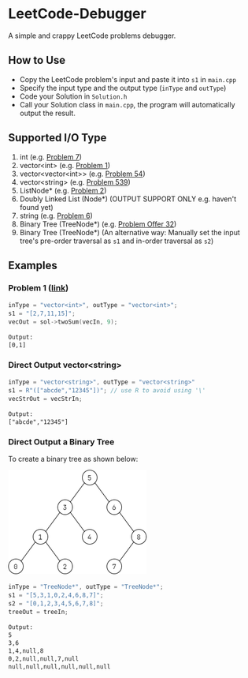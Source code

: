 # LeetCode-Debugger

A simple and crappy LeetCode problems debugger.

## How to Use
- Copy the LeetCode problem's input and paste it into `s1` in `main.cpp`
- Specify the input type and the output type (`inType` and `outType`)
- Code your Solution in `Solution.h`
- Call your Solution class in `main.cpp`, the program will automatically output the result.

## Supported I/O Type

1. int (e.g. [Problem 7](https://leetcode.com/problems/reverse-integer/))
2. vector\<int\> (e.g. [Problem 1](https://leetcode.com/problems/two-sum/))
3. vector\<vector\<int\>\> (e.g. [Problem 54](https://leetcode.com/problems/spiral-matrix/))
3. vector\<string\> (e.g. [Problem 539](https://leetcode.com/problems/minimum-time-difference/))
4. ListNode\* (e.g. [Problem 2](https://leetcode.com/problems/add-two-numbers/)) 
4. Doubly Linked List (Node*) (OUTPUT SUPPORT ONLY e.g. haven't found yet)
7. string (e.g. [Problem 6](https://leetcode.com/problems/zigzag-conversion/))
6. Binary Tree (TreeNode*) (e.g. [Problem Offer 32](https://leetcode-cn.com/problems/cong-shang-dao-xia-da-yin-er-cha-shu-iii-lcof/))
7. Binary Tree (TreeNode*) (An alternative way: Manually set the input tree's pre-order traversal as `s1` and in-order traversal as `s2`)

## Examples
### Problem 1 ([link](https://leetcode.com/problems/two-sum/))
```c++
inType = "vector<int>", outType = "vector<int>";
s1 = "[2,7,11,15]";
vecOut = sol->twoSum(vecIn, 9);
```
```
Output: 
[0,1]
```
### Direct Output vector\<string\>
```c++
inType = "vector<string>", outType = "vector<string>"
s1 = R"(["abcde","12345"])"; // use R to avoid using '\'
vecStrOut = vecStrIn;
```
```
Output:
["abcde","12345"]
```
### Direct Output a Binary Tree
To create a binary tree as shown below:

<img src=".\treeExample.png" alt="Binary Tree">

```c++
inType = "TreeNode*", outType = "TreeNode*";
s1 = "[5,3,1,0,2,4,6,8,7]";
s2 = "[0,1,2,3,4,5,6,7,8]";
treeOut = treeIn;
```
```
Output:
5
3,6
1,4,null,8
0,2,null,null,7,null
null,null,null,null,null,null
```
